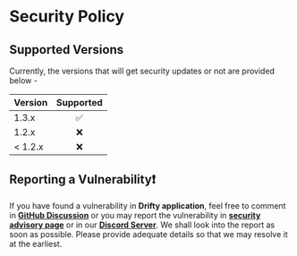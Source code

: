 # Security Policy

## Supported Versions

Currently, the versions that will get security updates or not are provided below -

| Version | Supported |
|---------|:---------:|
| 1.3.x   |     ✅     |
| 1.2.x   |     ❌     |
| < 1.2.x |     ❌     |

## Reporting a Vulnerability❗

If you have found a vulnerability in **Drifty application**, feel free to comment in [**GitHub Discussion**](https://github.com/SaptarshiSarkar12/Drifty/discussions/79) or you may report the vulnerability in [**security advisory page**](https://github.com/SaptarshiSarkar12/Drifty/security/advisories/new) or in our [**Discord Server**](https://discord.gg/DeT4jXPfkG).
We shall look into the report as soon as possible.
Please provide adequate details so that we may resolve it at the earliest.
